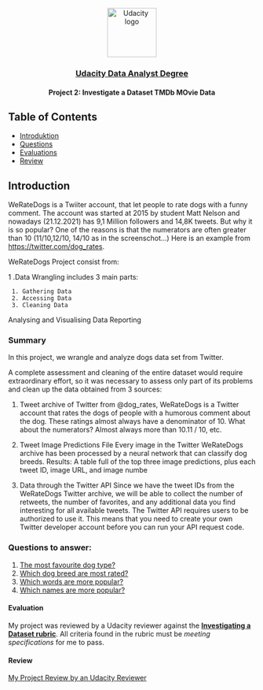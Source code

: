 <p align="center">
  <a href="https://www.udacity.com/">
    <img src='https://course_report_production.s3.amazonaws.com/rich/rich_files/rich_files/5511/s300/udacity-logo.png' alt="Udacity logo" width = 100px>
   </a>
</p>
<h3 align="center"><a href='https://www.udacity.com/course/data-analyst-nanodegree--nd002'> Udacity Data Analyst Degree </a></h3>
<h4 align="center">  Project 2: Investigate a Dataset TMDb MOvie Data </h4>

## Table of Contents
- [Introduktion](#summary)
- [Questions](#q)
- [Evaluations](#e)
- [Review](#r)

## Introduction <a name="installation"></a>
WeRateDogs is a Twiiter account, that let people to rate dogs with a funny comment. The account was started at 2015 by student Matt Nelson and nowadays (21.12.2021) has 9,1 Million followers and 14,8K tweets. But why it is so popular? One of the reasons is that the numerators are often greater than 10 (11/10,12/10, 14/10 as in the screenschot…) Here is an example from https://twitter.com/dog_rates.

WeRateDogs Project consist from:

1 .Data Wrangling includes 3 main parts:

     1. Gathering Data
     2. Accessing Data
     3. Cleaning Data
Analysing and Visualising Data
Reporting

### Summary <a name="summary"></a>
In this project, we wrangle and analyze dogs data set from Twitter.

A complete assessment and cleaning of the entire dataset would require extraordinary effort, so it was necessary to assess only part of its problems and clean up the data obtained from 3 sources:

1. Tweet archive of Twitter from @dog_rates, WeRateDogs is a Twitter account that rates the dogs of people with a humorous comment about the dog. These ratings almost always have a denominator of 10. What about the numerators? Almost always more than 10.11 / 10, etc.

2. Tweet Image Predictions File Every image in the Twitter WeRateDogs archive has been processed by a neural network that can classify dog breeds. Results: A table full of the top three image predictions, plus each tweet ID, image URL, and image numbe

3. Data through the Twitter API Since we have the tweet IDs from the WeRateDogs Twitter archive, we will be able to collect the number of retweets, the number of favorites, and any additional data you find interesting for all available tweets. The Twitter API requires users to be authorized to use it. This means that you need to create your own Twitter developer account before you can run your API request code.

### Questions to answer: <a name="q"></a>

<ol>
        <li><a href="#q1">  The most favourite dog type? </a></li>
        <li><a href="#q2">  Which dog breed are most rated? </a></li>
        <li><a href="#q3">  Which words are more popular? </a></li>
        <li><a href="#q4">  Which names are more popular? </a></li>
</ol>

#### Evaluation   <a name="e"></a>
My project was reviewed by a Udacity reviewer against the **<a href="https://review.udacity.com/#!/projects/3176718735/rubric" target="_blank">Investigating a Dataset rubric</a>**. All criteria found in the rubric must be *meeting specifications* for me to pass.

#### Review   <a name="r"></a>
[My Project Review by an Udacity Reviewer](https://review.udacity.com/#!/reviews/3232583)
